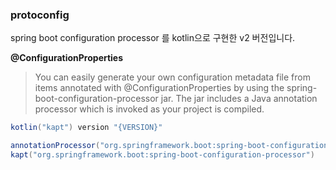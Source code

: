 ### protoconfig

spring boot configuration processor 를 kotlin으로 구현한 v2 버전입니다.  

**@ConfigurationProperties**  
> You can easily generate your own configuration metadata file from items annotated with @ConfigurationProperties by using the spring-boot-configuration-processor jar.
> The jar includes a Java annotation processor which is invoked as your project is compiled.

```gradle
kotlin("kapt") version "{VERSION}"
```

```gradle
annotationProcessor("org.springframework.boot:spring-boot-configuration-processor")
kapt("org.springframework.boot:spring-boot-configuration-processor")
```